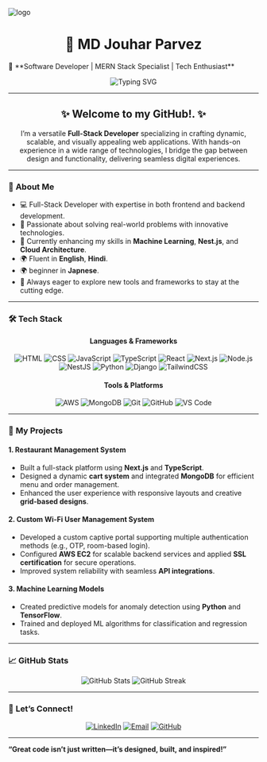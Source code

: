 ![logo](https://github.com/Jouhar123/Jouhar123/blob/main/Github%20Banner.png)
<h1 align="center">🌌 MD Jouhar Parvez</h1>
🚀 **Software Developer | MERN Stack Specialist | Tech Enthusiast**  
<p align="center">
  <img src="https://readme-typing-svg.demolab.com?font=Fira+Code&size=22&duration=4000&pause=500&color=00FFCC&center=true&vCenter=true&width=440&height=45&lines=Full-Stack+Developer;MERN+Stack+Expert;AI%2FML+Enthusiast;Cloud+Services+Specialist" alt="Typing SVG" />
</p>

---

<h2 align="center">✨ Welcome to my GitHub!. ✨</h2>

<p align="center">I’m a versatile <b>Full-Stack Developer</b> specializing in crafting dynamic, scalable, and visually appealing web applications. With hands-on experience in a wide range of technologies, I bridge the gap between design and functionality, delivering seamless digital experiences.</p>

---

### 🌟 **About Me**

- 💻 Full-Stack Developer with expertise in both frontend and backend development.  
- 🚀 Passionate about solving real-world problems with innovative technologies.  
- 🌱 Currently enhancing my skills in **Machine Learning**, **Nest.js**, and **Cloud Architecture**.  
- 🌍 Fluent in **English**, **Hindi**.  
- 🌍 beginner in **Japnese**.  
- 🔧 Always eager to explore new tools and frameworks to stay at the cutting edge.  

---

### 🛠 **Tech Stack**

<div align="center">

#### **Languages & Frameworks**
![HTML](https://img.shields.io/badge/-HTML5-E34F26?style=for-the-badge&logo=html5&logoColor=white)
![CSS](https://img.shields.io/badge/-CSS3-1572B6?style=for-the-badge&logo=css3&logoColor=white)
![JavaScript](https://img.shields.io/badge/-JavaScript-F7DF1E?style=for-the-badge&logo=javascript&logoColor=black)
![TypeScript](https://img.shields.io/badge/-TypeScript-3178C6?style=for-the-badge&logo=typescript&logoColor=white)
![React](https://img.shields.io/badge/-React-61DAFB?style=for-the-badge&logo=react&logoColor=black)
![Next.js](https://img.shields.io/badge/-Next.js-000000?style=for-the-badge&logo=nextdotjs&logoColor=white)
![Node.js](https://img.shields.io/badge/-Node.js-339933?style=for-the-badge&logo=nodedotjs&logoColor=white)
![NestJS](https://img.shields.io/badge/-NestJS-E0234E?style=for-the-badge&logo=nestjs&logoColor=white)
![Python](https://img.shields.io/badge/-Python-3776AB?style=for-the-badge&logo=python&logoColor=white)
![Django](https://img.shields.io/badge/-Django-092E20?style=for-the-badge&logo=django&logoColor=white)
![TailwindCSS](https://img.shields.io/badge/-TailwindCSS-38B2AC?style=for-the-badge&logo=tailwindcss&logoColor=white)

#### **Tools & Platforms**
![AWS](https://img.shields.io/badge/-AWS-FF9900?style=for-the-badge&logo=amazonaws&logoColor=white)
![MongoDB](https://img.shields.io/badge/-MongoDB-47A248?style=for-the-badge&logo=mongodb&logoColor=white)
![Git](https://img.shields.io/badge/-Git-F05032?style=for-the-badge&logo=git&logoColor=white)
![GitHub](https://img.shields.io/badge/-GitHub-181717?style=for-the-badge&logo=github&logoColor=white)
![VS Code](https://img.shields.io/badge/-VS%20Code-007ACC?style=for-the-badge&logo=visualstudiocode&logoColor=white)

</div>

---

### 💼 **My Projects**
  
#### **1. Restaurant Management System**
- Built a full-stack platform using **Next.js** and **TypeScript**.
- Designed a dynamic **cart system** and integrated **MongoDB** for efficient menu and order management.
- Enhanced the user experience with responsive layouts and creative **grid-based designs**.

#### **2. Custom Wi-Fi User Management System**
- Developed a custom captive portal supporting multiple authentication methods (e.g., OTP, room-based login).
- Configured **AWS EC2** for scalable backend services and applied **SSL certification** for secure operations.
- Improved system reliability with seamless **API integrations**.

#### **3. Machine Learning Models**
- Created predictive models for anomaly detection using **Python** and **TensorFlow**.
- Trained and deployed ML algorithms for classification and regression tasks.

---

### 📈 **GitHub Stats**

<p align="center">
  <img src="https://github-readme-stats.vercel.app/api?username=YourUsername&show_icons=true&theme=radical&count_private=true" alt="GitHub Stats" />
  <img src="https://github-readme-streak-stats.herokuapp.com/?user=YourUsername&theme=radical" alt="GitHub Streak" />
</p>

---

### 🤝 **Let’s Connect!**

<p align="center">
  <a href="https://linkedin.com/in/yourprofile"><img src="https://img.shields.io/badge/-LinkedIn-0A66C2?style=for-the-badge&logo=linkedin&logoColor=white" alt="LinkedIn"></a>
  <a href="mailto:youremail@example.com"><img src="https://img.shields.io/badge/-Email-D14836?style=for-the-badge&logo=gmail&logoColor=white" alt="Email"></a>
  <a href="https://github.com/YourUsername"><img src="https://img.shields.io/badge/-GitHub-181717?style=for-the-badge&logo=github&logoColor=white" alt="GitHub"></a>
</p>

---

**“Great code isn’t just written—it’s designed, built, and inspired!”**
